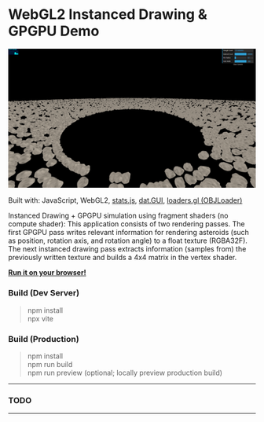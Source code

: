 # WebGL2 Instanced Drawing & GPGPU Demo

![](instancedDrawing+GPGPU.png "")

Built with: JavaScript, WebGL2, [stats.js](https://github.com/mrdoob/stats.js/), [dat.GUI](https://github.com/dataarts/dat.gui), [loaders.gl (OBJLoader)](https://github.com/visgl/loaders.gl)

Instanced Drawing + GPGPU simulation using fragment shaders (no compute shader): This application consists of two rendering passes. The first GPGPU pass writes relevant information for rendering asteroids (such as position, rotation axis, and rotation angle) to a float texture (RGBA32F). The next instanced drawing pass extracts information (samples from) the previously written texture and builds a 4x4 matrix in the vertex shader.

[**Run it on your browser!**](https://yuneismyname.com/demos/WebGL2/instancedDrawing+GPGPU/)


### Build (Dev Server)

> npm install<br>
> npx vite

### Build (Production)

> npm install<br>
> npm run build<br>
> npm run preview (optional; locally preview production build)

---

### TODO

---